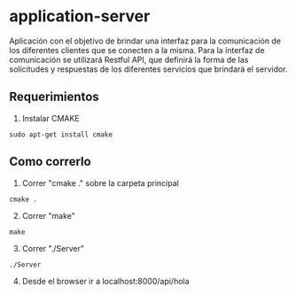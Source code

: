 # application-server
Aplicación con el objetivo de brindar una interfaz para la comunicación de los diferentes clientes que se conecten a la misma. Para la interfaz de comunicación se utilizará Restful API, que definirá la forma de las solicitudes y respuestas de los diferentes servicios que brindará el servidor.


## Requerimientos

1. Instalar CMAKE
```
sudo apt-get install cmake
```

## Como correrlo

1. Correr "cmake ." sobre la carpeta principal
```
cmake .
```

2. Correr "make"
```
make
```

3. Correr "./Server"
```
./Server
```

4. Desde el browser ir a localhost:8000/api/hola

